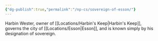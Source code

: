 ```yaml
---
{"dg-publish":true,"permalink":"/np-cs/sovereign-of-esson/"}
---
```


Harbin Wester, owner of [[Locations/Harbin's Keep\|Harbin's Keep]], governs the city of [[Locations/Esson\|Esson]], and is known simply by his designation of sovereign.
